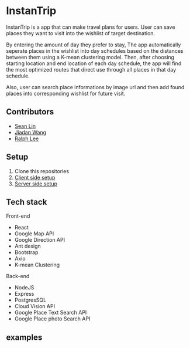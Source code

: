 # InstanTrip
InstanTrip is a app that can make travel plans for users. User can save places they want to visit into the wishlist of target destination. 

By entering the amount of day they prefer to stay, The app automatically seperate places in the wishlist into day schedules based on the distances between them using a K-mean clustering model. Then, after choosing starting location and end location of each day schedule, the app will find the most optimized routes that direct use through all places in that day schedule.

Also, user can search place informations by image url and then add found places into corresponding wishlist for future visit.

## Contributors
* [Sean Lin](https://github.com/Sean-HL-Lin)
* [Jiadan Wang](https://github.com/jiadanw)
* [Ralph Lee](https://github.com/rjblee)

## Setup
1. Clone this repositories
2. [Client side setup](https://github.com/Sean-HL-Lin/InstanTrip/blob/master/final-client/README.md)
3. [Server side setup](https://github.com/Sean-HL-Lin/InstanTrip/blob/master/final-server/README.md)

## Tech stack

Front-end
* React
* Google Map API
* Google Direction API 
* Ant design
* Bootstrap
* Axio
* K-mean Clustering

Back-end
* NodeJS
* Express
* PostgresSQL
* Cloud Vision API 
* Google Place Text Search API
* Google Place photo Search API

## examples
